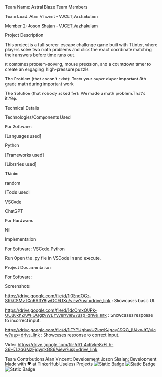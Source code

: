 Team Name: Astral Blaze
Team Members

Team Lead: Alan Vincent - VJCET,Vazhakulam

Member 2: Joson Shajan - VJCET,Vazhakulam

Project Description

This project is a full-screen escape challenge game built with Tkinter, where players solve two math problems and click the exact coordinate matching their answers before time runs out. 

It combines problem-solving, mouse precision, and a countdown timer to create an engaging, high-pressure puzzle.

The Problem (that doesn't exist):
Tests your super duper important 8th grade math during important work.

The Solution (that nobody asked for):
We made a math problem.That's it.Yep.

Technical Details

Technologies/Components Used

For Software:

[Languages used]

Python

[Frameworks used]

[Libraries used]

Tkinter

random

[Tools used]

VSCode

ChatGPT

For Hardware:

Nil

Implementation

For Software: VSCode,Python

Run
Open the .py file in VSCode in and execute.

Project Documentation

For Software:

Screenshots

https://drive.google.com/file/d/1j0EndOGx-SRkCSMvTCn6A3Y8jwOC9UXu/view?usp=drive_link : Showcases basic UI.

https://drive.google.com/file/d/1doOmxQUPk-UOu0knZKwFQQgbvWEYvver/view?usp=drive_link : Showcases response to incorrect input.

https://drive.google.com/file/d/1iFYPUghuvUZkavKJgeySSQC_jUJxoJtT/view?usp=drive_link : Showcases response to correct input.

Video
https://drive.google.com/file/d/1_4qRvke8vELh-36H7LzqGMzFjgwpkG86/view?usp=drive_link

Team Contributions
Alan Vincent: Development
Joson Shajan: Development
Made with ❤️ at TinkerHub Useless Projects
![Static Badge](https://img.shields.io/badge/TinkerHub-24?color=%23000000&link=https%3A%2F%2Fwww.tinkerhub.org%2F)
![Static Badge](https://img.shields.io/badge/UselessProject--25-25?link=https%3A%2F%2Fwww.tinkerhub.org%2Fevents%2FQ2Q1TQKX6Q%2FUseless%2520Projects)
![Static Badge](https://img.shields.io/badge/UselessProjects--25-25?link=https%3A%2F%2Fwww.tinkerhub.org%2Fevents%2FQ2Q1TQKX6Q%2FUseless%2520Projects)
